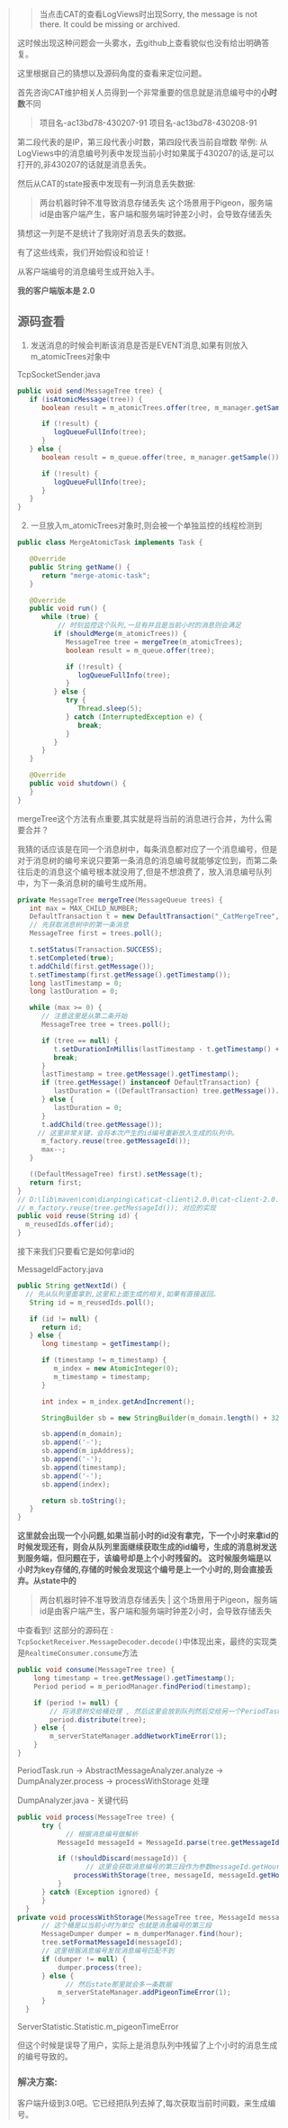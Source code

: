 > > 当点击CAT的查看LogViews时出现Sorry, the message is not there. It could be missing or archived.
>
> 这时候出现这种问题会一头雾水，去github上查看貌似也没有给出明确答复。
>
> 这里根据自己的猜想以及源码角度的查看来定位问题。
>
> 首先咨询CAT维护相关人员得到一个非常重要的信息就是消息编号中的**小时数**不同
>
> > 项目名-ac13bd78-430207-91
> > 项目名-ac13bd78-430208-91
>
> 第二段代表的是IP，第三段代表小时数，第四段代表当前自增数
> 举例:
> 从LogViews中的消息编号列表中发现当前小时如果属于430207的话,是可以打开的,非430207的话就是消息丢失。
>
> 然后从CAT的state报表中发现有一列消息丢失数据:
> > 两台机器时钟不准导致消息存储丢失	 这个场景用于Pigeon，服务端id是由客户端产生，客户端和服务端时钟差2小时，会导致存储丢失
>
> 猜想这一列是不是统计了我刚好消息丢失的数据。
>
> 有了这些线索，我们开始假设和验证！
>
> 从客户端编号的消息编号生成开始入手。
>
> **我的客户端版本是 2.0** 
>
> ## 源码查看
> 1. 发送消息的时候会判断该消息是否是EVENT消息,如果有则放入m_atomicTrees对象中
>
> TcpSocketSender.java
>
> ```java
> public void send(MessageTree tree) {
>    if (isAtomicMessage(tree)) {
>       boolean result = m_atomicTrees.offer(tree, m_manager.getSample());
> 
>       if (!result) {
>          logQueueFullInfo(tree);
>       }
>    } else {
>       boolean result = m_queue.offer(tree, m_manager.getSample());
> 
>       if (!result) {
>          logQueueFullInfo(tree);
>       }
>    }
> }
> ```
>
> 2. 一旦放入m_atomicTrees对象时,则会被一个单独监控的线程检测到
>
> ```java
> public class MergeAtomicTask implements Task {
> 
>    @Override
>    public String getName() {
>       return "merge-atomic-task";
>    }
> 
>    @Override
>    public void run() {
>       while (true) {
>       	// 时刻监控这个队列,一旦有并且是当前小时的消息则会满足
>          if (shouldMerge(m_atomicTrees)) {
>             MessageTree tree = mergeTree(m_atomicTrees);
>             boolean result = m_queue.offer(tree);
> 
>             if (!result) {
>                logQueueFullInfo(tree);
>             }
>          } else {
>             try {
>                Thread.sleep(5);
>             } catch (InterruptedException e) {
>                break;
>             }
>          }
>       }
>    }
> 
>    @Override
>    public void shutdown() {
>    }
> }
> ```
>
> mergeTree这个方法有点重要,其实就是将当前的消息进行合并，为什么需要合并？
>
> 我猜的话应该是在同一个消息树中，每条消息都对应了一个消息编号，但是对于消息树的编号来说只要第一条消息的消息编号就能够定位到，而第二条往后走的消息这个编号根本就没用了,但是不想浪费了，放入消息编号队列中，为下一条消息树的编号生成所用。
>
> ```java
> private MessageTree mergeTree(MessageQueue trees) {
>    int max = MAX_CHILD_NUMBER;
>    DefaultTransaction t = new DefaultTransaction("_CatMergeTree", "_CatMergeTree", null);
>    // 先获取消息树中的第一条消息
>    MessageTree first = trees.poll();
> 
>    t.setStatus(Transaction.SUCCESS);
>    t.setCompleted(true);
>    t.addChild(first.getMessage());
>    t.setTimestamp(first.getMessage().getTimestamp());
>    long lastTimestamp = 0;
>    long lastDuration = 0;
> 
>    while (max >= 0) {
>       // 注意这里是从第二条开始
>       MessageTree tree = trees.poll();
> 
>       if (tree == null) {
>          t.setDurationInMillis(lastTimestamp - t.getTimestamp() + lastDuration);
>          break;
>       }
>       lastTimestamp = tree.getMessage().getTimestamp();
>       if (tree.getMessage() instanceof DefaultTransaction) {
>          lastDuration = ((DefaultTransaction) tree.getMessage()).getDurationInMillis();
>       } else {
>          lastDuration = 0;
>       }
>       t.addChild(tree.getMessage());
>      // 这里非常关键，会将本次产生的id编号重新放入生成的队列中。
>       m_factory.reuse(tree.getMessageId());
>       max--;
>    }
> 
>    ((DefaultMessageTree) first).setMessage(t);
>    return first;
> }
> // D:\lib\maven\com\dianping\cat\cat-client\2.0.0\cat-client-2.0.0-sources.jar!\com\dianping\cat\message\internal\MessageIdFactory.java
> // m_factory.reuse(tree.getMessageId()); 对应的实现
> public void reuse(String id) {
>   m_reusedIds.offer(id);
> }
> ```
>
> 接下来我们只要看它是如何拿id的
>
> MessageIdFactory.java
>
> ```java
> public String getNextId() {
>   // 先从队列里面拿到,这里和上面生成的相关,如果有直接返回。
>    String id = m_reusedIds.poll();
> 
>    if (id != null) {
>       return id;
>    } else {
>       long timestamp = getTimestamp();
> 
>       if (timestamp != m_timestamp) {
>          m_index = new AtomicInteger(0);
>          m_timestamp = timestamp;
>       }
> 
>       int index = m_index.getAndIncrement();
> 
>       StringBuilder sb = new StringBuilder(m_domain.length() + 32);
> 
>       sb.append(m_domain);
>       sb.append('-');
>       sb.append(m_ipAddress);
>       sb.append('-');
>       sb.append(timestamp);
>       sb.append('-');
>       sb.append(index);
> 
>       return sb.toString();
>    }
> }
> ```
>
> **这里就会出现一个小问题,如果当前小时的id没有拿完，下一个小时来拿id的时候发现还有，则会从队列里面继续获取生成的id编号，生成的消息树发送到服务端，但问题在于，该编号却是上个小时残留的。
> 这时候服务端是以小时为key存储的,存储的时候会发现这个编号是上一个小时的,则会直接丢弃。从state中的**
> > 两台机器时钟不准导致消息存储丢失 | 这个场景用于Pigeon，服务端id是由客户端产生，客户端和服务端时钟差2小时，会导致存储丢失
>
> 中查看到!
> 这部分的源码在 : `TcpSocketReceiver.MessageDecoder.decode()`中体现出来，最终的实现类是`RealtimeConsumer.consume`方法
> ```java
> public void consume(MessageTree tree) {      
>     long timestamp = tree.getMessage().getTimestamp();
>     Period period = m_periodManager.findPeriod(timestamp);
> 
>     if (period != null) {
>         // 将消息树交给桶处理 , 然后这里会放到队列然后交给另一个PeriodTask线程去处理
>         period.distribute(tree);
>     } else {
>         m_serverStateManager.addNetworkTimeError(1);
>     }
> }
> ```
> PeriodTask.run -> AbstractMessageAnalyzer.analyze ->  DumpAnalyzer.process -> processWithStorage 处理
>
> DumpAnalyzer.java - 关键代码
>
> ```java
> public void process(MessageTree tree) {
> 		try {
>             // 根据消息编号做解析
> 			MessageId messageId = MessageId.parse(tree.getMessageId());
> 
> 			if (!shouldDiscard(messageId)) {
>                  // 这里会获取消息编号的第三段作为参数messageId.getHour()
> 				processWithStorage(tree, messageId, messageId.getHour());
> 			}
> 		} catch (Exception ignored) {
> 		}
> 	}
> private void processWithStorage(MessageTree tree, MessageId messageId, int hour) {
>     	// 这个桶是以当前小时为单位 也就是消息编号的第三段
> 		MessageDumper dumper = m_dumperManager.find(hour);
> 		tree.setFormatMessageId(messageId);
> 		// 这里根据消息编号发现消息编号匹配不到
> 		if (dumper != null) {
> 			dumper.process(tree);
> 		} else {
>             // 然后state那里就会多一条数据
> 			m_serverStateManager.addPigeonTimeError(1);
> 		}
> 	}
> 
> ```
>
> ServerStatistic.Statistic.m_pigeonTimeError
>
> 但这个时候是误导了用户，实际上是消息队列中残留了上个小时的消息生成的编号导致的。
>
> ### 解决方案: 
>
> 客户端升级到3.0吧。它已经把队列去掉了,每次获取当前时间戳，来生成编号。
